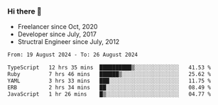 ### Hi there 👋

- Freelancer since Oct, 2020
- Developer since July, 2017
- Structral Engineer since July, 2012

<!--START_SECTION:waka-->

```txt
From: 19 August 2024 - To: 26 August 2024

TypeScript   12 hrs 35 mins  ██████████▒░░░░░░░░░░░░░░   41.53 %
Ruby         7 hrs 46 mins   ██████▒░░░░░░░░░░░░░░░░░░   25.62 %
YAML         3 hrs 33 mins   ███░░░░░░░░░░░░░░░░░░░░░░   11.75 %
ERB          2 hrs 34 mins   ██░░░░░░░░░░░░░░░░░░░░░░░   08.49 %
JavaScript   1 hr 26 mins    █▒░░░░░░░░░░░░░░░░░░░░░░░   04.77 %
```

<!--END_SECTION:waka-->
